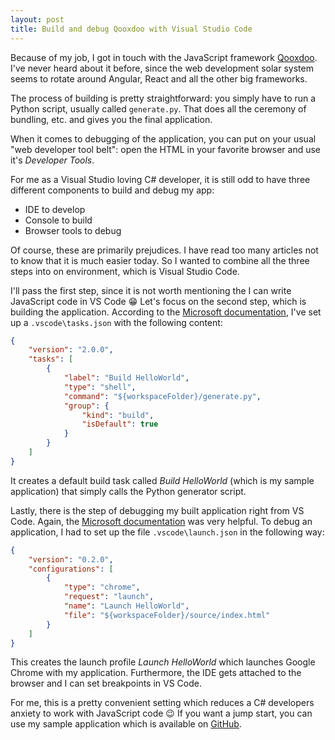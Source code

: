 ```yaml
---
layout: post
title: Build and debug Qooxdoo with Visual Studio Code
---
```


Because of my job, I got in touch with the JavaScript framework [Qooxdoo](https://www.qooxdoo.org/). I've never heard about it before, since the web development solar system seems to rotate around Angular, React and all the other big frameworks.

The process of building is pretty straightforward: you simply have to run a Python script, usually called `generate.py`. That does all the ceremony of bundling, etc. and gives you the final application.

When it comes to debugging of the application, you can put on your usual "web developer tool belt": open the HTML in your favorite browser and use it's *Developer Tools*.

For me as a Visual Studio loving C# developer, it is still odd to have three different components to build and debug my app:
* IDE to develop
* Console to build
* Browser tools to debug

Of course, these are primarily prejudices. I have read too many articles not to know that it is much easier today. So I wanted to combine all the three steps into on environment, which is Visual Studio Code.

I'll pass the first step, since it is not worth mentioning the I can write JavaScript code in VS Code :grin: Let's focus on the second step, which is building the application. According to the [Microsoft documentation](https://code.visualstudio.com/docs/editor/tasks), I've set up a `.vscode\tasks.json` with the following content:
```json
{
    "version": "2.0.0",
    "tasks": [
        {
            "label": "Build HelloWorld",
            "type": "shell",
            "command": "${workspaceFolder}/generate.py",
            "group": {
                "kind": "build",
                "isDefault": true
            }
        }
    ]
}
```
It creates a default build task called *Build HelloWorld* (which is my sample application) that simply calls the Python generator script.

Lastly, there is the step of debugging my built application right from VS Code. Again, the [Microsoft documentation](https://code.visualstudio.com/Docs/editor/debugging) was very helpful. To debug an application, I had to set up the file `.vscode\launch.json` in the following way:
```json
{
    "version": "0.2.0",
    "configurations": [
        {
            "type": "chrome",
            "request": "launch",
            "name": "Launch HelloWorld",
            "file": "${workspaceFolder}/source/index.html"
        }
    ]
}
```
This creates the launch profile *Launch HelloWorld* which launches Google Chrome with my application. Furthermore, the IDE gets attached to the browser and I can set breakpoints in VS Code.

For me, this is a pretty convenient setting which reduces a C# developers anxiety to work with JavaScript code :wink: If you want a jump start, you can use my sample application which is available on [GitHub](https://github.com/mu88/QooxdooHelloWorld).